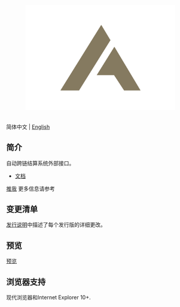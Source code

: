 <p align="center">
  <br>
  <img width="400" src="./src/assets/images/logo.svg" alt="logo of this repository">
  <br>
  <br>
</p>


简体中文 | [English](./README.md)

## 简介

自动跨链结算系统外部接口。

- [文档](https://github.com/oreshkindev/acss-frontend)


[推我](https://t.me/oreshkin_dev) 更多信息请参考


## 变更清单

[发行说明](https://github.com/oreshkindev/acss-frontend/releases)中描述了每个发行版的详细更改。


## 预览

[预览](https://cards.acss.tech/)


## 浏览器支持

现代浏览器和Internet Explorer 10+.